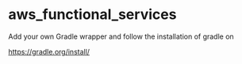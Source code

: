 # aws_functional_services

Add your own Gradle wrapper and follow the installation of gradle on 

https://gradle.org/install/
